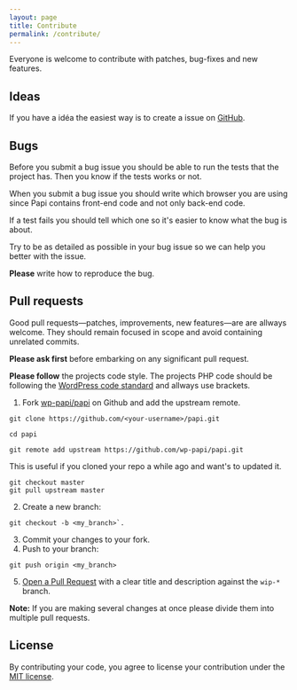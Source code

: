 ```yaml
---
layout: page
title: Contribute
permalink: /contribute/
---
```


Everyone is welcome to contribute with patches, bug-fixes and new features.

## Ideas

If you have a idéa the easiest way is to create a issue on [GitHub](https://github.com/wp-papi/papi/issues).

## Bugs

Before you submit a bug issue you should be able to run the tests that the project has. Then you know if the tests works or not.

When you submit a bug issue you should write which browser you are using since Papi contains front-end code and not only back-end code.

If a test fails you should tell which one so it's easier to know what the bug is about.

Try to be as detailed as possible in your bug issue so we can help you better with the issue.

**Please** write how to reproduce the bug.

## Pull requests

Good pull requests—patches, improvements, new features—are are allways welcome. They should remain focused in scope and avoid containing unrelated commits.

**Please ask first** before embarking on any significant pull request.

**Please follow** the projects code style. The projects PHP code should be following the [WordPress code standard](https://make.wordpress.org/core/handbook/coding-standards/php/) and allways use brackets.

1. Fork [wp-papi/papi](https://github.com/wp-papi/papi) on Github and add the upstream remote.

  ```
  git clone https://github.com/<your-username>/papi.git

  cd papi

  git remote add upstream https://github.com/wp-papi/papi.git
  ```

  This is useful if you cloned your repo a while ago and want's to updated it.

  ```
  git checkout master
  git pull upstream master
  ```

2. Create a new branch:

  ```
  git checkout -b <my_branch>`.
  ```

3. Commit your changes to your fork.
4. Push to your branch:

  ```
  git push origin <my_branch>
  ```

5. [Open a Pull Request](https://help.github.com/articles/using-pull-requests/)
with a clear title and description against the `wip-*` branch.

**Note:**
If you are making several changes at once please divide them into multiple pull requests.

## License

By contributing your code, you agree to license your contribution under the [MIT license](https://github.com/wp-papi/papi/blob/master/LICENSE).

